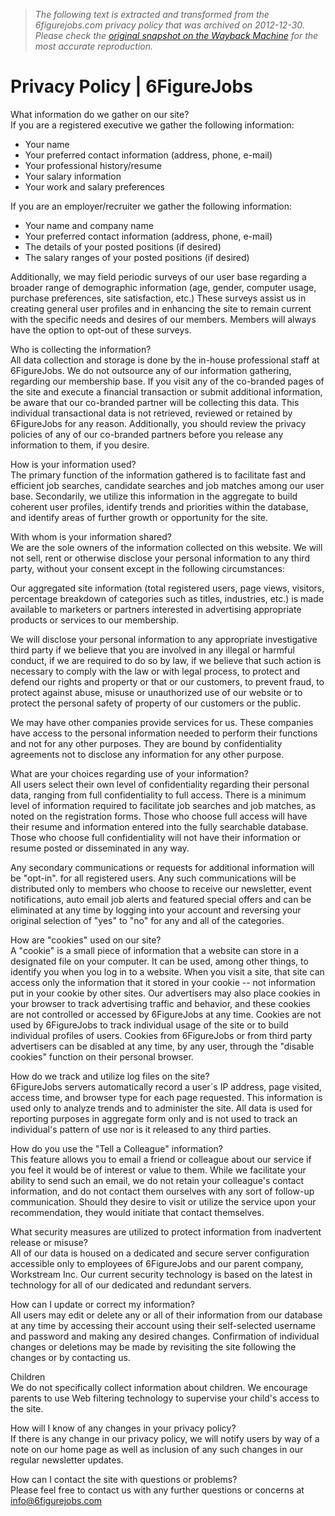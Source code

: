 > *The following text is extracted and transformed from the 6figurejobs.com privacy policy that was archived on 2012-12-30. Please check the [original snapshot on the Wayback Machine](https://web.archive.org/web/20121230055344id_/https%3A//www.6figurejobs.com/6FigureJobs_PrivacyStatement.cfm) for the most accurate reproduction.*

# Privacy Policy | 6FigureJobs

  
What information do we gather on our site?  
If you are a registered executive we gather the following information: 

  * Your name 
  * Your preferred contact information (address, phone, e-mail) 
  * Your professional history/resume 
  * Your salary information 
  * Your work and salary preferences 



If you are an employer/recruiter we gather the following information: 

  * Your name and company name 
  * Your preferred contact information (address, phone, e-mail) 
  * The details of your posted positions (if desired) 
  * The salary ranges of your posted positions (if desired) 



Additionally, we may field periodic surveys of our user base regarding a broader range of demographic information (age, gender, computer usage, purchase preferences, site satisfaction, etc.) These surveys assist us in creating general user profiles and in enhancing the site to remain current with the specific needs and desires of our members. Members will always have the option to opt-out of these surveys. 

Who is collecting the information?  
All data collection and storage is done by the in-house professional staff at 6FigureJobs. We do not outsource any of our information gathering, regarding our membership base. If you visit any of the co-branded pages of the site and execute a financial transaction or submit additional information, be aware that our co-branded partner will be collecting this data. This individual transactional data is not retrieved, reviewed or retained by 6FigureJobs for any reason. Additionally, you should review the privacy policies of any of our co-branded partners before you release any information to them, if you desire. 

How is your information used?  
The primary function of the information gathered is to facilitate fast and efficient job searches, candidate searches and job matches among our user base. Secondarily, we utilize this information in the aggregate to build coherent user profiles, identify trends and priorities within the database, and identify areas of further growth or opportunity for the site. 

With whom is your information shared?  
We are the sole owners of the information collected on this website. We will not sell, rent or otherwise disclose your personal information to any third party, without your consent except in the following circumstances: 

Our aggregated site information (total registered users, page views, visitors, percentage breakdown of categories such as titles, industries, etc.) is made available to marketers or partners interested in advertising appropriate products or services to our membership. 

We will disclose your personal information to any appropriate investigative third party if we believe that you are involved in any illegal or harmful conduct, if we are required to do so by law, if we believe that such action is necessary to comply with the law or with legal process, to protect and defend our rights and property or that or our customers, to prevent fraud, to protect against abuse, misuse or unauthorized use of our website or to protect the personal safety of property of our customers or the public. 

We may have other companies provide services for us. These companies have access to the personal information needed to perform their functions and not for any other purposes. They are bound by confidentiality agreements not to disclose any information for any other purpose. 

What are your choices regarding use of your information?  
All users select their own level of confidentiality regarding their personal data, ranging from full confidentiality to full access. There is a minimum level of information required to facilitate job searches and job matches, as noted on the registration forms. Those who choose full access will have their resume and information entered into the fully searchable database. Those who choose full confidentiality will not have their information or resume posted or disseminated in any way. 

Any secondary communications or requests for additional information will be "opt-in". for all registered users. Any such communications will be distributed only to members who choose to receive our newsletter, event notifications, auto email job alerts and featured special offers and can be eliminated at any time by logging into your account and reversing your original selection of "yes" to "no" for any and all of the categories. 

How are "cookies" used on our site?  
A "cookie" is a small piece of information that a website can store in a designated file on your computer. It can be used, among other things, to identify you when you log in to a website. When you visit a site, that site can access only the information that it stored in your cookie -- not information put in your cookie by other sites. Our advertisers may also place cookies in your browser to track advertising traffic and behavior, and these cookies are not controlled or accessed by 6FigureJobs at any time. Cookies are not used by 6FigureJobs to track individual usage of the site or to build individual profiles of users. Cookies from 6FigureJobs or from third party advertisers can be disabled at any time, by any user, through the "disable cookies" function on their personal browser. 

How do we track and utilize log files on the site?  
6FigureJobs servers automatically record a user´s IP address, page visited, access time, and browser type for each page requested. This information is used only to analyze trends and to administer the site. All data is used for reporting purposes in aggregate form only and is not used to track an individual's pattern of use nor is it released to any third parties. 

How do you use the "Tell a Colleague" information?  
This feature allows you to email a friend or colleague about our service if you feel it would be of interest or value to them. While we facilitate your ability to send such an email, we do not retain your colleague's contact information, and do not contact them ourselves with any sort of follow-up communication. Should they desire to visit or utilize the service upon your recommendation, they would initiate that contact themselves. 

What security measures are utilized to protect information from inadvertent release or misuse?  
All of our data is housed on a dedicated and secure server configuration accessible only to employees of 6FigureJobs and our parent company, Workstream Inc. Our current security technology is based on the latest in technology for all of our dedicated and redundant servers. 

How can I update or correct my information?  
All users may edit or delete any or all of their information from our database at any time by accessing their account using their self-selected username and password and making any desired changes. Confirmation of individual changes or deletions may be made by revisiting the site following the changes or by contacting us. 

Children  
We do not specifically collect information about children. We encourage parents to use Web filtering technology to supervise your child's access to the site. 

How will I know of any changes in your privacy policy?  
If there is any change in our privacy policy, we will notify users by way of a note on our home page as well as inclusion of any such changes in our regular newsletter updates. 

How can I contact the site with questions or problems?  
Please feel free to contact us with any further questions or concerns at [info@6figurejobs.com](mailto:info@6figurejobs.com)
